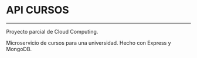 # API CURSOS

---

Proyecto parcial de Cloud Computing.

Microservicio de cursos para una universidad. Hecho con Express y MongoDB.
